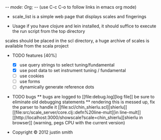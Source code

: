 -*- mode: Org; -*- (use C-c C-o to follow links in emacs org mode)

* scale_list is
a simple web page that displays scales and fingerings

* Usage
if you have clojure and lein installed, it should suffice to execute the
run script from the top directory

scales should be placed in the scl directory, a huge archive of scales
is available from the scala project

* TODO features [40%]
  - [X] use query strings to select tuning/fundamental
  - [X] use post data to set instrument tuning / fundamental
  - [ ] use cookies
  - [ ] use forms
  - [ ] dynamically generate reference dots
* TODO bugs
**  bugs are logged to  [[file:debug.log][log file]]
  be sure to eliminate old debugging statements
** rendering this is messed up, fix the parser to handle it  [[file:scl/chin_shierlu.scl][shierlu]]
    [[file:src/scale_server/core.clj::defn%20line-mult][in line-mult]]
    [[http://localhost:3000/showscale?scale=chin_shierlu][shierlu in browser]] (warning, pegs CPU with the current version)

* Copyright © 2012 justin smith

